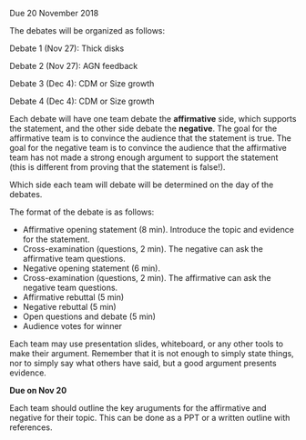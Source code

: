 Due 20 November 2018

The debates will be organized as follows:

Debate 1 (Nov 27): Thick disks

Debate 2 (Nov 27): AGN feedback

Debate 3 (Dec 4): CDM or Size growth

Debate 4 (Dec 4): CDM or Size growth

Each debate will have one team debate the **affirmative** side, which supports the statement, and the other side debate the **negative**. The goal for the affirmative team is to convince the audience that the statement is true. 
The goal for the negative team is to convince the audience that the affirmative team has not made a strong enough argument to support the statement (this is different from proving that the statement is false!).

Which side each team will debate will be determined on the day of the debates.

The format of the debate is as follows:
* Affirmative opening statement (8 min). Introduce the topic and evidence for the statement.
* Cross-examination (questions, 2 min). The negative can ask the affirmative team questions.
* Negative opening statement (6 min).
* Cross-examination (questions, 2 min). The affirmative can ask the negative team questions.
* Affirmative rebuttal (5 min)
* Negative rebuttal (5 min)
* Open questions and debate (5 min)
* Audience votes for winner

Each team may use presentation slides, whiteboard, or any other tools to make their argument. Remember that it is not enough to simply state things, nor to simply say what others have said, but a good argument presents evidence.

**Due on Nov 20**

Each team should outline the key aruguments for the affirmative and negative for their topic. This can be done as a PPT or a written outline with references. 
